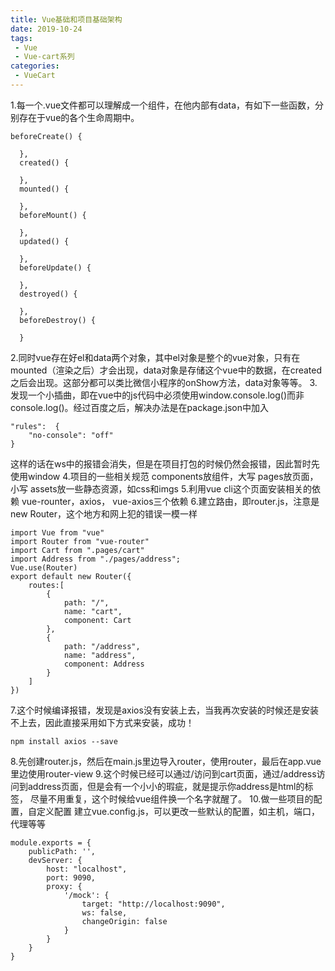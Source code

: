 ```yaml
---
title: Vue基础和项目基础架构
date: 2019-10-24
tags:
 - Vue
 - Vue-cart系列
categories:
 - VueCart
---
```


1.每一个.vue文件都可以理解成一个组件，在他内部有data，有如下一些函数，分别存在于vue的各个生命周期中。
```
beforeCreate() {

  },
  created() {

  },
  mounted() {

  },
  beforeMount() {

  },
  updated() {

  },
  beforeUpdate() {

  },
  destroyed() {

  },
  beforeDestroy() {

  }
```
2.同时vue存在好el和data两个对象，其中el对象是整个的vue对象，只有在mounted（渲染之后）才会出现，data对象是存储这个vue中的数据，在created之后会出现。这部分都可以类比微信小程序的onShow方法，data对象等等。
3.发现一个小插曲，即在vue中的js代码中必须使用window.console.log()而非console.log()。经过百度之后，解决办法是在package.json中加入
```
"rules":  {
	"no-console": "off"
}
```
这样的话在ws中的报错会消失，但是在项目打包的时候仍然会报错，因此暂时先使用window
4.项目的一些相关规范
components放组件，大写
pages放页面，小写
assets放一些静态资源，如css和imgs
5.利用vue cli这个页面安装相关的依赖
vue-rounter，axios， vue-axios三个依赖
6.建立路由，即router.js，注意是new Router，这个地方和网上犯的错误一模一样
```
import Vue from "vue"
import Router from "vue-router"
import Cart from ".pages/cart"
import Address from "./pages/address";
Vue.use(Router)
export default new Router({
    routes:[
        {
            path: "/",
            name: "cart",
            component: Cart
        },
        {
            path: "/address",
            name: "address",
            component: Address
        }
    ]
})
```
7.这个时候编译报错，发现是axios没有安装上去，当我再次安装的时候还是安装不上去，因此直接采用如下方式来安装，成功！
```
npm install axios --save
```
8.先创建router.js，然后在main.js里边导入router，使用router，最后在app.vue里边使用router-view
9.这个时候已经可以通过/访问到cart页面，通过/address访问到address页面，但是会有一个小小的瑕疵，就是提示你address是html的标签， 尽量不用重复，这个时候给vue组件换一个名字就醒了。
10.做一些项目的配置，自定义配置
建立vue.config.js，可以更改一些默认的配置，如主机，端口，代理等等
```
module.exports = {
    publicPath: '',
    devServer: {
        host: "localhost",
        port: 9090,
        proxy: {
            '/mock': {
                target: "http://localhost:9090",
                ws: false,
                changeOrigin: false
            }
        }
    }
}
```
